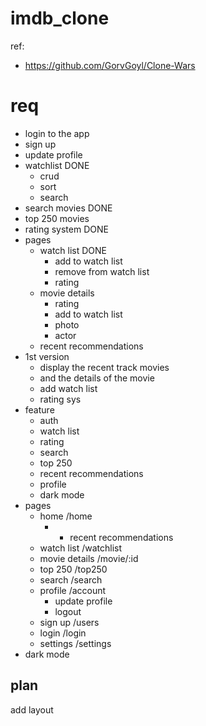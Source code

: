 # imdb_clone

ref:
- https://github.com/GorvGoyl/Clone-Wars

# req

- login to the app
- sign up
- update profile
- watchlist DONE
  - crud
  - sort
  - search
- search movies DONE
- top 250 movies
- rating system DONE
- pages
  - watch list DONE
    - add to watch list
    - remove from watch list
    - rating
  - movie details
    - rating
    - add to watch list
    - photo
    - actor
  - recent recommendations
- 1st version 
    - display the recent track movies
    - and the details of the movie
    - add watch list 
    - rating sys
- feature
  - auth
  - watch list
  - rating
  - search
  - top 250
  - recent recommendations
  - profile
  - dark mode
- pages
  - home /home
    - - recent recommendations
  - watch list /watchlist
  - movie details /movie/:id
  - top 250 /top250
  - search /search
  - profile /account
    - update profile
    - logout
  - sign up /users
  - login /login
  - settings /settings
- dark mode

## plan

add layout
